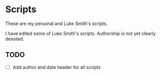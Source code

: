 # Scripts

These are my personal and Luke Smith's scripts.

I have edited some of Luke Smith's scripts. Authorship is not yet clearly denoted.

## TODO
- [ ] Add author and date header for all scripts
